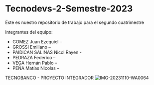 # Tecnodevs-2-Semestre-2023
Este es nuestro repositorio de trabajo para  el segundo cuatrimestre

Integrantes del equipo:
- GOMEZ Juan Ezequiel –
- GROSSI Emiliano –
- PAIDICAN SALINAS Nicol Rayen -
- PEDRAZA Federico –
- VEGA Hernán Pablo –
- PEÑA Matías Nicolas –

TECNOBANCO - PROYECTO INTEGRADOR
![IMG-20231110-WA0064](https://github.com/CodeStrong2023/Tecnodevs-2-Semestre-2023/assets/135768019/b24b5360-7e97-4353-875c-e648592ec6a8)
